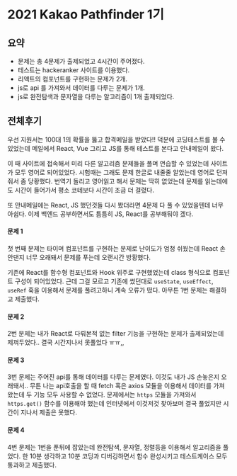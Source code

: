 # 2021 Kakao Pathfinder 1기

## 요약
* 문제는 총 4문제가 출제되었고 4시간이 주어졌다.
* 테스트는 hackeranker 사이트를 이용했다.
* 리액트의 컴포넌트를 구현하는 문제가 2개.
* js로 api 를 가져와서 데이터를 다루는 문제가 1개.
* js로 완전탐색과 문자열을 다루는 알고리즘이 1개 출제되었다.

## 전체후기
우선 지원서는 100대 1의 확률을 뚫고 합격메일을 받았다!! 덕분에 코딩테스트를 볼 수 있었는데 메일에서 React, Vue 그리고 JS를 통해 테스트를 본다고 안내메일이 왔다. 

이 때 사이트에 접속해서 미리 다른 알고리즘 문제들을 풀며 연습할 수 있었는데 사이트가 모두 영어로 되어있었다. 시험때는 그래도 문제 한글로 내줄줄 알았는데 영어로 던져줘서 좀 당황했다. 번역기 돌리고 영어읽고 해서 문제는 딱히 없었는데 문제를 읽는데에도 시간이 들어가서 평소 코테보다 시간이 조금 더 걸렸다. 

또 안내메일에는 React, JS 했던것들 다시 봤더라면 4문제 다 풀 수 있었을텐데 너무 아쉽다. 이제 백엔드 공부하면서도 틈틈히 JS, React를 공부해둬야 겠다.

#### 문제 1
첫 번째 문제는 타이머 컴포넌트를 구현하는 문제로 난이도가 엄청 쉬웠는데 React 손 안댄지 너무 오래돼서 문제를 푸는데 오랜시간 방황했다.

기존에 React를 함수형 컴포넌트와 Hook 위주로 구현했었는데 class 형식으로 컴포넌트 구성이 되어있었다. 근데 그걸 모르고 기존에 썼던대로 `useState`, `useEffect`, `useRef` 훅을 이용해서 문제를 풀려고하니 계속 오류가 떴다. 아무튼 1번 문제는 해결하고 제출했다.

#### 문제 2
2번 문제는 내가 React로 다뤄본적 없는 filter 기능을 구현하는 문제가 출제되었는데 제껴두었다.. 결국 시간지나서 못풀었다 ㅠㅠ,,


#### 문제 3
3번 문제는 주어진 api를 통해 데이터를 다루는 문제였다. 이것도 내가 JS 손놓은지 오래돼서.. 무튼 나는 api호출을 할 때 fetch 혹은 axios 모듈을 이용해서 데이터를 가져왔는데 두 기능 모두 사용할 수 없었다. 문제에서는 `https` 모듈을 가져와서 `https.get()` 함수를 이용해야 했는데 인터넷에서 이것저것 찾아보며 결국 풀었지만 시간이 지나서 제출은 못했다.

#### 문제 4
4번 문제는 1번을 푼뒤에 잡았는데 완전탐색, 문자열, 정렬등을 이용해서 알고리즘을 풀었다. 한 10분 생각하고 10분 코딩과 디버깅하면서 함수 완성시키고 테스트케이스 모두 통과하고 제출했다.

